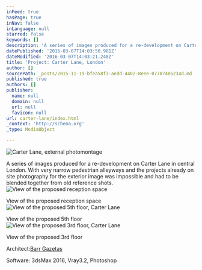 ```yaml
---
inFeed: true
hasPage: true
inNav: false
inLanguage: null
starred: false
keywords: []
description: 'A series of images produced for a re-development on Carter Lane in central London. With very narrow pedestrian alleyways and the projects already on site photography for the exterior image was impossible and had to be blended together from old reference shots. '
datePublished: '2016-03-07T14:03:50.981Z'
dateModified: '2016-03-07T14:03:21.248Z'
title: 'Project: Carter Lane, London'
author: []
sourcePath: _posts/2015-11-19-bfea58f3-aedd-4402-8eee-07707486234d.md
published: true
authors: []
publisher:
  name: null
  domain: null
  url: null
  favicon: null
url: carter-lane/index.html
_context: 'http://schema.org'
_type: MediaObject

---
```

![Carter Lane, external photomontage](https://s3-us-west-2.amazonaws.com/the-grid-img/p/2427f3bb6b993e236bfa2ce2cb88cc520dd0f97f.jpg)

A series of images produced for a re-development on Carter Lane in central London. With very narrow pedestrian alleyways and the projects already on site photography for the exterior image was impossible and had to be blended together from old reference shots. ![View of the proposed reception space](https://s3-us-west-2.amazonaws.com/the-grid-img/p/3cdc333334a396ac5d88aec3866f5d3a9d139b51.jpg)

View of the proposed reception space
![View of the proposed 5th floor, Carter Lane](https://s3-us-west-2.amazonaws.com/the-grid-img/p/8bb17b982a6a2203839081348b054a971059569c.jpg)

View of the proposed 5th floor
![View of the proposed 3rd floor, Carter Lane](https://s3-us-west-2.amazonaws.com/the-grid-img/p/f5e2a320d3a91e96136ad9600270dded592414fc.jpg)

View of the proposed 3rd floor

Architect:[Barr Gazetas][0]

Software:
3dsMax 2016, Vray3.2, Photoshop


[0]: http://barrgazetas.com/